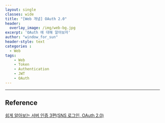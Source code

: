 ```yaml
--- 
layout: single
classes: wide
title: "[Web 개념] OAuth 2.0"
header:
  overlay_image: /img/web-bg.jpg
excerpt: 'OAuth 에 대해 알아보자'
author: "window_for_sun"
header-style: text
categories :
  - Web
tags:
    - Web
    - Token
    - Authentication
    - JWT
    - OAuth
---  
```


 
---
## Reference
[쉽게 알아보는 서버 인증 3편(SNS 로그인, OAuth 2.0)](https://tansfil.tistory.com/60?category=255594)  
